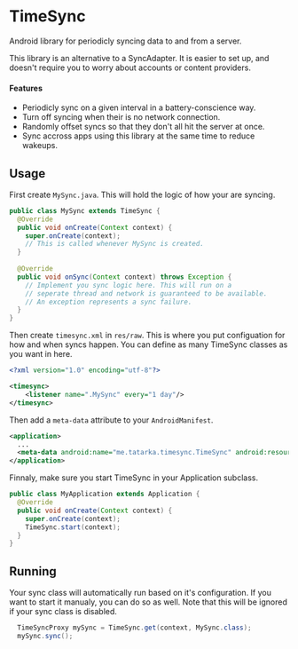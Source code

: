 TimeSync
========

Android library for periodicly syncing data to and from a server.

This library is an alternative to a SyncAdapter. It is easier to set up, and doesn't require you to worry about accounts or content providers.

#### Features
- Periodicly sync on a given interval in a battery-conscience way.
- Turn off syncing when their is no network connection.
- Randomly offset syncs so that they don't all hit the server at once.
- Sync accross apps using this library at the same time to reduce wakeups.

## Usage
First create `MySync.java`. This will hold the logic of how your are syncing.

```java
public class MySync extends TimeSync {
  @Override
  public void onCreate(Context context) {
    super.onCreate(context);
    // This is called whenever MySync is created.
  }
  
  @Override
  public void onSync(Context context) throws Exception {
    // Implement you sync logic here. This will run on a
    // seperate thread and network is guaranteed to be available.
    // An exception represents a sync failure.
  }
}
```

Then create `timesync.xml` in `res/raw`. This is where you put configuation for how and when syncs happen. You can define as many TimeSync classes as you want in here.

```xml
<?xml version="1.0" encoding="utf-8"?>

<timesync>
    <listener name=".MySync" every="1 day"/>
</timesync>
```

Then add a `meta-data` attribute to your `AndroidManifest`.

```xml
<application>
  ...
  <meta-data android:name="me.tatarka.timesync.TimeSync" android:resource="@xml/timesync"/>
</application>
```

Finnaly, make sure you start TimeSync in your Application subclass.

```java
public class MyApplication extends Application {
  @Override
  public void onCreate(Context context) {
    super.onCreate(context);
    TimeSync.start(context);
  }
}
```

## Running

Your sync class will automatically run based on it's configuration. If you want to start it manualy, you can do so as well. Note that this will be ignored if your sync class is disabled.

```java
  TimeSyncProxy mySync = TimeSync.get(context, MySync.class);
  mySync.sync();
```
